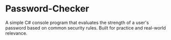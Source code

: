 # Password-Checker
A simple C# console program that evaluates the strength of a user's password based on common security rules. Built for practice and real-world relevance.
